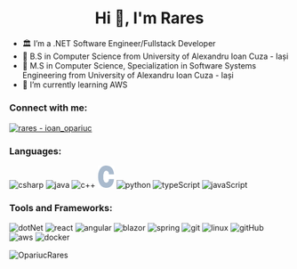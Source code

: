 <h1 align="center">Hi 👋, I'm Rares</h1>

- 🏛️ I’m a .NET Software Engineer/Fullstack Developer
- 📜 B.S in Computer Science from University of Alexandru Ioan Cuza - Iași
- 📜 M.S in Computer Science, Specialization in Software Systems Engineering from University of Alexandru Ioan Cuza - Iași
- 🌱 I’m currently learning AWS

<h3 align="left">Connect with me:</h3>
<p align="left">
<a href="https://www.linkedin.com/in/opariuc-rares-ioan" target="blank"><img align="center" src="https://raw.githubusercontent.com/rahuldkjain/github-profile-readme-generator/master/src/images/icons/Social/linked-in-alt.svg" alt="rares - ioan_opariuc" height="30" width="40" /></a>
</p>

<h3 align="left">Languages:</h3>
<p align="left">
<img alt="csharp"     width="30px" height="40" src="https://cdn.jsdelivr.net/gh/devicons/devicon/icons/csharp/csharp-plain.svg"/>
<img alt="java"       width="30px" height="40" src="https://cdn.jsdelivr.net/gh/devicons/devicon/icons/java/java-original.svg"/>
<img alt="c++"        width="30px" height="40" src="https://cdn.jsdelivr.net/gh/devicons/devicon/icons/cplusplus/cplusplus-plain.svg" />
<img alt="c"          width="30px" height="40" src="https://raw.githubusercontent.com/devicons/devicon/master/icons/c/c-original.svg" />
<img alt="python"     width="30px" height="40" src="https://cdn.jsdelivr.net/gh/devicons/devicon/icons/python/python-original.svg" />
<img alt="typeScript" width="30px" height="40" src="https://cdn.jsdelivr.net/gh/devicons/devicon/icons/typescript/typescript-plain.svg" />
<img alt="javaScript" width="30px" height="40" src="https://cdn.jsdelivr.net/gh/devicons/devicon/icons/javascript/javascript-plain.svg" />
</p>

<h3 align="left">Tools and Frameworks: </h3>
<p align="left">
<img alt="dotNet"  width="30px" height="40" src="https://upload.wikimedia.org/wikipedia/commons/thumb/7/7d/Microsoft_.NET_logo.svg/456px-Microsoft_.NET_logo.svg.png"/>
<img alt="react"   width="30px" height="40" src="https://cdn.jsdelivr.net/gh/devicons/devicon/icons/react/react-original-wordmark.svg"/>
<img alt="angular" width="30px" height="40" src="https://upload.wikimedia.org/wikipedia/commons/thumb/c/cf/Angular_full_color_logo.svg/1200px-Angular_full_color_logo.svg.png"/>
<img alt="blazor"  width="30px" height="40" src="https://cdn.jsdelivr.net/gh/devicons/devicon/icons/blazor/blazor-original.svg"/>
<img alt="spring"  width="30px" height="40" src="https://cdn.jsdelivr.net/gh/devicons/devicon/icons/spring/spring-original.svg" />
<img alt="git"     width="30px" height="40" src="https://cdn.jsdelivr.net/gh/devicons/devicon/icons/git/git-original.svg" />
<img alt="linux"   width="30px" height="40" src="https://cdn.jsdelivr.net/gh/devicons/devicon/icons/linux/linux-original.svg" />
<img alt="gitHub"  width="30px" height="40" src="https://cdn.jsdelivr.net/gh/devicons/devicon/icons/github/github-original.svg" />
<img alt="aws"     width="30px" height="40" src="https://cdn.worldvectorlogo.com/logos/amazon-web-services-2.svg" />
<img alt="docker"  width="30px" height="40" src="https://www.svgrepo.com/show/349342/docker.svg" />
</p>

<p><img align="center" src="https://github-readme-stats.vercel.app/api/top-langs/?username=OpariucRares&layout=compact&show_icons=true&theme=gruvbox&hide=asp.net,dart,php,c" alt="OpariucRares" /></p>
